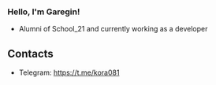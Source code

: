 ### Hello, I'm Garegin!
* Alumni of School_21 and currently working as a developer

## Contacts
* Telegram: https://t.me/kora081
